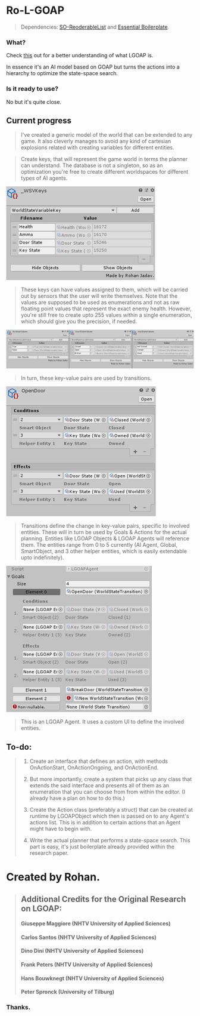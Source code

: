 
# Ro-L-GOAP

>Dependencies: [SO-ReoderableList](https://github.com/herohiralal/ScriptableObject-ReorderableList) and [Essential Boilerplate](https://github.com/herohiralal/Essential-Boilerplate).

### What?

Check [this](https://twitter.com/aigamedev/status/774190580410814464) out for a better understanding of what LGOAP is.

In essence it's an AI model based on GOAP but turns the actions into a hierarchy to optimize the state-space search.

### Is it ready to use?

No but it's quite close.

## Current progress

> I've created a generic model of the world that can be extended to any game. It also cleverly manages to avoid any kind of cartesian explosions related with creating variables for different entities.

>Create keys, that will represent the game world in terms the planner can understand. The database is not a singleton, so as an optimization you're free to create different worldspaces for different types of AI agents.

![IMAGEPLACEHOLDER - keys](images~/0.png)

>These keys can have values assigned to them, which will be carried out by sensors that the user will write themselves.
>Note that the values are supposed to be used as enumerations and not as raw floating point values that represent the exact enemy health.
>However, you're still free to create upto 255 values within a single enumeration, which should give you the precision, if needed.

![IMAGEPLACEHOLDER - values](images~/1.png)

>In turn, these key-value pairs are used by transitions.

![IMAGEPLACEHOLDER - transitions](images~/2.png)

>Transitions define the change in key-value pairs, specific to involved entities. These will in turn be used by Goals & Actions for the actual planning. Entities like LGOAP Objects & LGOAP Agents will reference them.
>The entities range from 0 to 5 currently (AI Agent, Global, SmartObject, and 3 other helper entities, which is easily extendable upto indefinitely).

![IMAGEPLACEHOLDER - LGOAPAgent](images~/3.png)

>This is an LGOAP Agent. It uses a custom UI to define the involved entities.

## To-do:

>1. Create an interface that defines an action, with methods OnActionStart, OnActionOngoing, and OnActionEnd.
>
>2. But more importantly, create a system that picks up any class that extends the said interface and presents all of them as an enumeration that you can choose from from within the editor.
>(I already have a plan on how to do this.)
>
>3. Create the Action class (preferably a struct) that can be created at runtime by LGOAPObject which then is passed on to any Agent's actions list. This is in addition to certain actions that an Agent might have to begin with.
>
>4. Write the actual planner that performs a state-space search. This part is easy, it's just boilerplate already provided within the research paper.


# Created by Rohan.

>## Additional Credits for the Original Research on LGOAP:
>
>#### Giuseppe Maggiore (NHTV University of Applied Sciences)
>#### Carlos Santos (NHTV University of Applied Sciences)
>#### Dino Dini (NHTV University of Applied Sciences)
>#### Frank Peters (NHTV University of Applied Sciences)
>#### Hans Bouwknegt (NHTV University of Applied Sciences)
>#### Peter Spronck (University of Tilburg)

### Thanks.